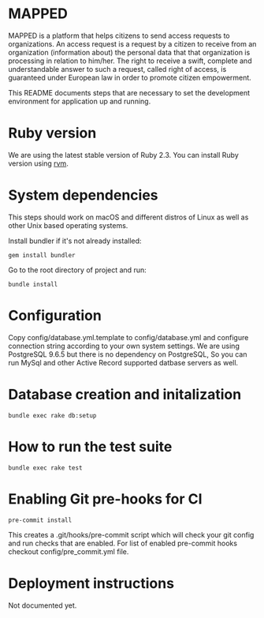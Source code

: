 # MAPPED

MAPPED is a platform that helps citizens to send access requests to organizations. An access request is a request by a citizen to receive from an organization (information about) the personal data that that organization is processing in relation to him/her. The right to receive a swift, complete and understandable answer to such a request, called right of access, is guaranteed under European law in order to promote citizen empowerment.

This README documents steps that are necessary to set the development environment for application up and running.

# Ruby version

We are using the latest stable version of Ruby 2.3. You can install Ruby version using [rvm](https://rvm.io).

# System dependencies

This steps should work on macOS and different distros of Linux as well as other Unix based operating systems.

Install bundler if it's not already installed:

`gem install bundler`

Go to the root directory of project and run:

`bundle install`

# Configuration

Copy config/database.yml.template to config/database.yml and configure connection string according to your own system settings. We are using PostgreSQL 9.6.5 but there is no dependency on PostgreSQL, So you can run MySql and other Active Record supported datbase servers as well.

# Database creation and initalization

`bundle exec rake db:setup`

# How to run the test suite

`bundle exec rake test`

# Enabling Git pre-hooks for CI

`pre-commit install`

This creates a .git/hooks/pre-commit script which will check your git config and run checks that are enabled. For list of enabled pre-commit hooks checkout config/pre_commit.yml file.

# Deployment instructions

Not documented yet.

